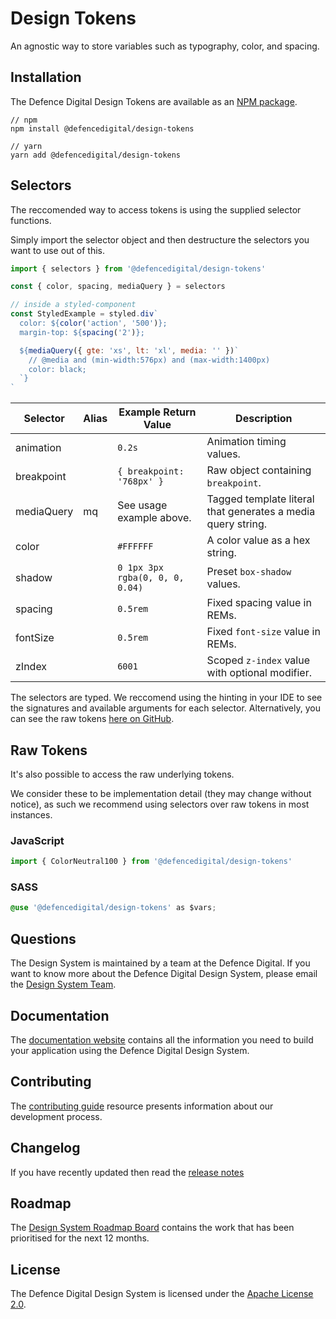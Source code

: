 # Design Tokens

An agnostic way to store variables such as typography, color, and spacing.

## Installation

The Defence Digital Design Tokens are available as an [NPM package](https://www.npmjs.com/package/@defencedigital/design-tokens).

```
// npm
npm install @defencedigital/design-tokens

// yarn
yarn add @defencedigital/design-tokens
```

## Selectors

The reccomended way to access tokens is using the supplied selector functions.

Simply import the selector object and then destructure the selectors you want to use out of this.

```javascript
import { selectors } from '@defencedigital/design-tokens'

const { color, spacing, mediaQuery } = selectors

// inside a styled-component
const StyledExample = styled.div`
  color: ${color('action', '500')};
  margin-top: ${spacing('2')};

  ${mediaQuery({ gte: 'xs', lt: 'xl', media: '' })`
    // @media and (min-width:576px) and (max-width:1400px)
    color: black;
  `}
`
```

| Selector   | Alias | Example Return Value            | Description                                                  |
| ---------- | ----- | ------------------------------- | ------------------------------------------------------------ |
| animation  |       | `0.2s`                          | Animation timing values.                                     |
| breakpoint |       | `{ breakpoint: '768px' }`       | Raw object containing `breakpoint`.                          |
| mediaQuery | mq    | See usage example above.        | Tagged template literal that generates a media query string. |
| color      |       | `#FFFFFF`                       | A color value as a hex string.                               |
| shadow     |       | `0 1px 3px rgba(0, 0, 0, 0.04)` | Preset `box-shadow` values.                                  |
| spacing    |       | `0.5rem`                        | Fixed spacing value in REMs.                                 |
| fontSize   |       | `0.5rem`                        | Fixed `font-size` value in REMs.                             |
| zIndex     |       | `6001`                          | Scoped `z-index` value with optional modifier.               |

The selectors are typed. We reccomend using the hinting in your IDE to see the signatures and available arguments for each selector. Alternatively, you can see the raw tokens [here on GitHub](https://github.com/defencedigital/mod-uk-design-system/tree/master/packages/design-tokens/src/tokens).

## Raw Tokens

It's also possible to access the raw underlying tokens.

We consider these to be implementation detail (they may change without notice), as such we recommend using selectors over raw tokens in most instances.

### JavaScript

```javascript
import { ColorNeutral100 } from '@defencedigital/design-tokens'
```

### SASS

```css
@use '@defencedigital/design-tokens' as $vars;
```

## Questions

The Design System is maintained by a team at the Defence Digital. If you want to know more about the Defence Digital Design System, please email the [Design System Team](mailto:design-system@defencedigital.io).

## Documentation

The [documentation website](https://docs.royalnavy.io/) contains all the information you need to build your application using the Defence Digital Design System.

## Contributing

The [contributing guide](https://github.com/defencedigital/mod-uk-design-system/blob/master/docs/contributing.md) resource presents information about our development process.

## Changelog

If you have recently updated then read the [release notes](https://github.com/defencedigital/mod-uk-design-system/releases)

## Roadmap

The [Design System Roadmap Board](https://github.com/defencedigital/mod-uk-design-system/projects/7) contains the work that has been prioritised for the next 12 months.

## License

The Defence Digital Design System is licensed under the [Apache License 2.0](https://github.com/defencedigital/mod-uk-design-system/blob/master/LICENSE).
